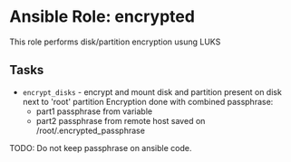 # Ansible Role: encrypted

This role performs disk/partition encryption usung LUKS

## Tasks
- `encrypt_disks` - encrypt and mount disk and partition present on disk next to 'root' partition
Encryption done with combined passphrase:
   - part1 passphrase from variable
   - part2 passphrase from remote host saved on /root/.encrypted_passphrase

TODO: Do not keep passphrase on ansible code.
